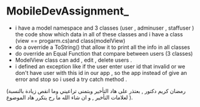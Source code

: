 # MobileDevAssignment_
- i have a model namespace 
and 3 classes (user , adminuser , staffuser )
the code show which data in all of these classes
and i have a class (view == progarm.cs)and class(modelView)
- do a override a ToString() that allow it to print all the info in all classes 
- do override an Equal Function that compare between users (3 classes)
- ModelView class can add , edit , delete users .
- i defined an exception 
like if the user enter user id that invalid or we don't have user with this id in our app , so the app instead of give an error and stop 
so i used a try catch method .

(رمضان كريم دكتور , بعتذر على هاد التأخير وبتمنى تراعيني وما انقص زيادة بالنسبة لعلامات التأخير , و ان شاء الله ما رح يتكرر هاد الموضوع ).
